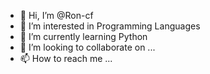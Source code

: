 - 👋 Hi, I’m @Ron-cf
- 👀 I’m interested in Programming Languages
- 🌱 I’m currently learning Python
- 💞️ I’m looking to collaborate on ...
- 📫 How to reach me ...

<!---
Ron-cf/Ron-cf is a ✨ special ✨ repository because its `README.md` (this file) appears on your GitHub profile.
You can click the Preview link to take a look at your changes.
--->
